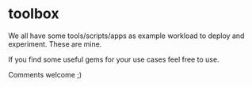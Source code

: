 # toolbox

We all have some tools/scripts/apps as example workload to deploy and experiment. These are mine.

If you find some useful gems for your use cases feel free to use.

Comments welcome ;)
